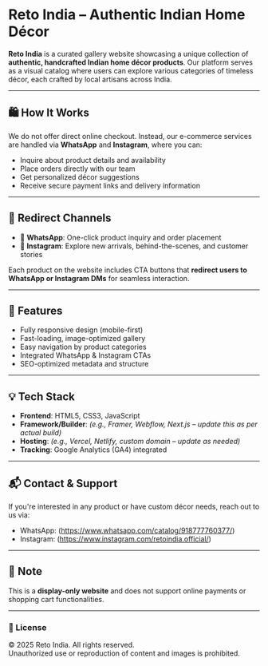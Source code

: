 # Reto India – Authentic Indian Home Décor

**Reto India** is a curated gallery website showcasing a unique collection of **authentic, handcrafted Indian home décor products**. Our platform serves as a visual catalog where users can explore various categories of timeless décor, each crafted by local artisans across India.

---

## 🛍️ How It Works

We do not offer direct online checkout. Instead, our e-commerce services are handled via **WhatsApp** and **Instagram**, where you can:

- Inquire about product details and availability  
- Place orders directly with our team  
- Get personalized décor suggestions  
- Receive secure payment links and delivery information

---

## 🔗 Redirect Channels

- 📲 **WhatsApp**: One-click product inquiry and order placement  
- 📸 **Instagram**: Explore new arrivals, behind-the-scenes, and customer stories  

Each product on the website includes CTA buttons that **redirect users to WhatsApp or Instagram DMs** for seamless interaction.

---

## 🧩 Features

- Fully responsive design (mobile-first)
- Fast-loading, image-optimized gallery
- Easy navigation by product categories
- Integrated WhatsApp & Instagram CTAs
- SEO-optimized metadata and structure

---

## 💡 Tech Stack

- **Frontend**: HTML5, CSS3, JavaScript  
- **Framework/Builder**: *(e.g., Framer, Webflow, Next.js – update this as per actual build)*  
- **Hosting**: *(e.g., Vercel, Netlify, custom domain – update as needed)*  
- **Tracking**: Google Analytics (GA4) integrated

---

## 📬 Contact & Support

If you're interested in any product or have custom décor needs, reach out to us via:

- WhatsApp: (https://www.whatsapp.com/catalog/918777760377/)
- Instagram: (https://www.instagram.com/retoindia.official/)

---

## 📢 Note

This is a **display-only website** and does not support online payments or shopping cart functionalities.

---

### 🔖 License

© 2025 Reto India. All rights reserved.  
Unauthorized use or reproduction of content and images is prohibited.

